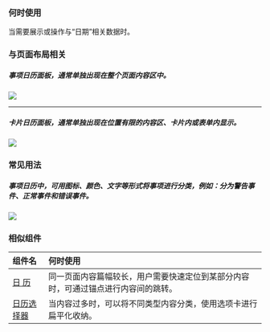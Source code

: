 


### 何时使用

当需要展示或操作与“日期”相关数据时。

### 与页面布局相关

##### 事项日历面板，通常单独出现在整个页面内容区中。


<img src="https://oteam-tdesign-1258344706.cos.ap-guangzhou.myqcloud.com/site/design/%E6%97%A5%201.png" />

<hr />

##### 卡片日历面板，通常单独出现在位置有限的内容区、卡片内或表单内显示。

<img src="https://oteam-tdesign-1258344706.cos.ap-guangzhou.myqcloud.com/site/design/%E6%97%A5%202.png" />


### 常见用法

##### 事项日历中，可用图标、颜色、文字等形式将事项进行分类，例如：分为警告事件、正常事件和错误事件。


<img src="https://oteam-tdesign-1258344706.cos.ap-guangzhou.myqcloud.com/site/design/%E6%97%A5%203.png" />

### 相似组件

| 组件名 | 何时使用                                                                       |
| :----- | :----------------------------------------------------------------------------- |
| [日 历](./calendar) | 同一页面内容篇幅较长，用户需要快速定位到某部分内容时，可通过锚点进行内容间的跳转。 |
| [日历选择器](./DatePicker)| 当内容过多时，可以将不同类型内容分类，使用选项卡进行扁平化收纳。                |
